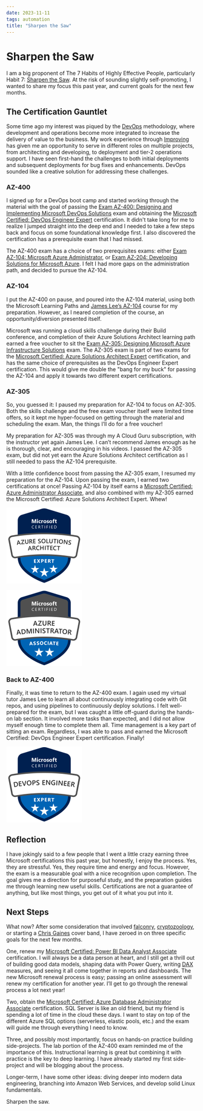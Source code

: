 ```yaml
---
date: 2023-11-11
tags: automation
title: "Sharpen the Saw"
---
```

# Sharpen the Saw

I am a big proponent of The 7 Habits of Highly Effective People, particularly Habit 7: [Sharpen the Saw](https://www.franklincovey.com/the-7-habits/habit-7/). At the risk of sounding slightly self-promoting, I wanted to share my focus this past year, and current goals for the next few months.

## The Certification Gauntlet

Some time ago my interest was piqued by the [DevOps](https://en.wikipedia.org/wiki/DevOps) methodology, where development and operations become more integrated to increase the delivery of value to the business. My work experience through [Improving](https://www.improving.com/) has given me an opportunity to serve in different roles on multiple projects, from architecting and developing, to deployment and tier-2 operations support. I have seen first-hand the challenges to both initial deployments and subsequent deployments for bug fixes and enhancements. DevOps sounded like a creative solution for addressing these challenges.

### AZ-400

I signed up for a DevOps boot camp and started working through the material with the goal of passing the [Exam AZ-400: Designing and Implementing Microsoft DevOps Solutions](https://learn.microsoft.com/en-us/credentials/certifications/exams/az-400/) exam and obtaining the [Microsoft Certified: DevOps Engineer Expert](https://learn.microsoft.com/en-us/credentials/certifications/devops-engineer/) certification. It didn't take long for me to realize I jumped straight into the deep end and I needed to take a few steps back and focus on some foundational knowledge first. I also discovered the certification has a prerequisite exam that I had missed.

The AZ-400 exam has a choice of two prerequisites exams: either [Exam AZ-104: Microsoft Azure Administrator](https://learn.microsoft.com/en-us/credentials/certifications/exams/az-104/), or [Exam AZ-204: Developing Solutions for Microsoft Azure](https://learn.microsoft.com/en-us/credentials/certifications/exams/az-204/). I felt I had more gaps on the administration path, and decided to pursue the AZ-104.

### AZ-104

I put the AZ-400 on pause, and poured into the AZ-104 material, using both the Microsoft Learning Paths and [James Lee’s AZ-104](https://learn.cloudlee.io/p/az-104-microsoft-azure-administrator) course for my preparation. However, as I neared completion of the course, an opportunity/diversion presented itself.

 Microsoft was running a cloud skills challenge during their Build conference, and completion of their Azure Solutions Architect learning path earned a free voucher to sit the [Exam AZ-305: Designing Microsoft Azure Infrastructure Solutions](https://learn.microsoft.com/en-us/credentials/certifications/exams/az-305/) exam. The AZ-305 exam is part of two exams for the [Microsoft Certified: Azure Solutions Architect Expert](https://learn.microsoft.com/en-us/credentials/certifications/azure-solutions-architect/) certification, and has the same choice of prerequisites as the DevOps Engineer Expert certification. This would give me double the "bang for my buck" for passing the AZ-104 and apply it towards two different expert certifications.

### AZ-305

So, you guessed it: I paused my preparation for AZ-104 to focus on AZ-305. Both the skills challenge and the free exam voucher itself were limited time offers, so it kept me hyper-focused on getting through the material and scheduling the exam. Man, the things I’ll do for a free voucher!

My preparation for AZ-305 was through my A Cloud Guru subscription, with the instructor yet again James Lee. I can’t recommend James enough as he is thorough, clear, and encouraging in his videos. I passed the AZ-305 exam, but did not yet earn the Azure Solutions Architect certification as I still needed to pass the AZ-104 prerequisite.

With a little confidence boost from passing the AZ-305 exam, I resumed my preparation for the AZ-104. Upon passing the exam, I earned two certifications at once! Passing AZ-104 by itself earns a [Microsoft Certified: Azure Administrator Associate](https://learn.microsoft.com/en-us/credentials/certifications/azure-administrator/), and also combined with my AZ-305 earned the Microsoft Certified: Azure Solutions Architect Expert. Whew!

![Microsoft Certified: Azure Solutions Architect Expert badge](/assets/img/azure-solutions-architect-200px.png)

![Microsoft Certified: Azure Administrator Associate badge](/assets/img/azure-administrator-200px.png)

### Back to AZ-400

Finally, it was time to return to the AZ-400 exam. I again used my virtual tutor James Lee to learn all about continuously integrating code with Git repos, and using pipelines to continuously deploy solutions. I felt well-prepared for the exam, but I was caught a little off-guard during the hands-on lab section. It involved more tasks than expected, and I did not allow myself enough time to complete them all. Time management is a key part of sitting an exam. Regardless, I was able to pass and earned the Microsoft Certified: DevOps Engineer Expert certification. Finally!

![Microsoft Certified: DevOps Engineer Expert badge](/assets/img/devops-engineer-200px.png)

## Reflection

I have jokingly said to a few people that I went a little crazy earning three Microsoft certifications this past year, but honestly, I enjoy the process. Yes, they are stressful. Yes, they require time and energy and focus. However, the exam is a measurable goal with a nice recognition upon completion. The goal gives me a direction for purposeful study, and the preparation guides me through learning new useful skills. Certifications are not a guarantee of anything, but like most things, you get out of it what you put into it.

## Next Steps

What now? After some consideration that involved [falconry](https://en.wikipedia.org/wiki/Falconry), [cryptozoology](https://en.wikipedia.org/wiki/Cryptozoology), or starting a [Chris Gaines](https://en.wikipedia.org/wiki/Chris_Gaines) cover band, I have zeroed in on three specific goals for the next few months.

One, renew my [Microsoft Certified: Power BI Data Analyst Associate](https://learn.microsoft.com/en-us/credentials/certifications/power-bi-data-analyst-associate/) certification. I will always be a data person at heart, and I still get a thrill out of building good data models, shaping data with Power Query, writing [DAX](https://learn.microsoft.com/en-us/dax/) measures, and seeing it all come together in reports and dashboards. The new Microsoft renewal process is easy; passing an online assessment will renew my certification for another year. I’ll get to go through the renewal process a lot next year!

Two, obtain the [Microsoft Certified: Azure Database Administrator Associate](https://learn.microsoft.com/en-us/credentials/certifications/azure-database-administrator-associate/) certification. SQL Server is like an old friend, but my friend is spending a lot of time in the cloud these days. I want to stay on top of the different Azure SQL options (serverless, elastic pools, etc.) and the exam will guide me through everything I need to know.

Three, and possibly most importantly, focus on hands-on practice building side-projects. The lab portion of the AZ-400 exam reminded me of the importance of this. Instructional learning is great but combining it with practice is the key to deep learning. I have already started my first side-project and will be blogging about the process.

Longer-term, I have some other ideas: diving deeper into modern data engineering, branching into Amazon Web Services, and develop solid Linux fundamentals.

Sharpen the saw.
